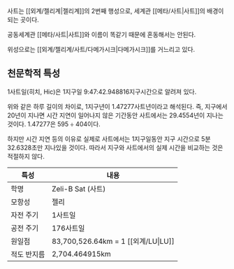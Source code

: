 사트는 [[외계/젤리계|젤리계]]의 2번째 행성으로, 세계관 [[메타/사트|사트]]의 배경이 되는 곳이다.

공동세계관 [[메타/사트|사트]]와 이름이 똑같기 때문에 혼동해서는 안된다.

위성으로는 [[외계/젤리계/사트/다메가시크|다메가시크]]를 거느리고 있다.

## 천문학적 특성
1사트일(히치, Hic)은 1지구일 9:47:42.948816지구시간으로 알려져 있다.

위와 같은 하루 길이의 차이로, 1지구년이 1.47277사트년이라고 해석된다. 즉, 지구에서 20년이 지나면 시간 지연이 일어나지 않은 기간동안 사트에서는 29.4554년이 지나는 것이다. 1.47277은 $595\div404$이다.

하지만 시간 지연 등의 이유로 실제로 사트에서는 1지구일동안 지구 시간으로 5분 32.6328초만 지나있을 것이다. 따라서 지구와 사트에서의 실제 시간을 비교하는 것은 적절하지 않다.

| 특성     | 내용                                |
| ------ | --------------------------------- |
| 학명     | Zeli-B Sat (사트)                   |
| 모항성    | 젤리                                |
| 자전 주기  | 1사트일                              |
| 공전 주기  | 176사트일                            |
| 원일점    | 83,700,526.64km = 1 [[외계/LU\|LU]] |
| 적도 반지름 | 2,704.464915km                    |
